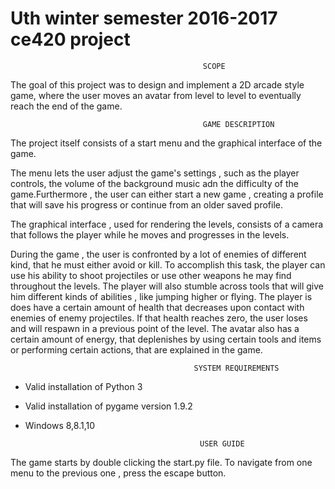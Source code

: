 # Uth winter semester 2016-2017 ce420 project

                                               SCOPE  

The goal of this project was to design and implement a 2D arcade style game, where the user moves an avatar from level to level to eventually reach the end of the game.

                                               GAME DESCRIPTION

The project itself consists of a start menu and the graphical interface of the game.

The menu lets the user adjust the game's settings , such as the player controls, the volume of the background music adn the difficulty of the game.Furthermore , the user can either start a new game , creating a profile that will save his progress or continue from an older saved profile.

The graphical interface , used for rendering the levels, consists of a camera that follows the player while he moves and progresses in the levels.

During the game , the user is confronted by a lot of enemies of different kind, that he must either avoid or kill. To accomplish this task, the player can use his ability to shoot projectiles or use other weapons he may find throughout the levels.
The player will also stumble across tools that will give him different kinds of abilities , like jumping higher or flying.
The player is does have a certain amount of health that decreases upon contact with enemies of enemy projectiles. If that health reaches zero, the user loses and will respawn in a previous point of the level.
The avatar also has a certain amount of energy, that deplenishes by using certain tools and items or performing certain actions, that are explained in the game.


                                             SYSTEM REQUIREMENTS
                                                             
- Valid installation of Python 3
- Valid installation of pygame version 1.9.2
- Windows 8,8.1,10


                                             USER GUIDE
                                                             
The game starts by double clicking the start.py file. To navigate from one menu to the previous one , press the escape button.

